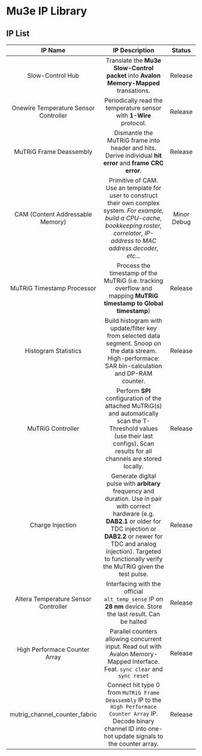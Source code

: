 # Mu3e IP Library

## IP List

|IP Name|IP Description|Status|
|:-----:|:------------:|:----:|
|Slow-Control Hub|Translate the **Mu3e Slow-Control packet** into **Avalon Memory-Mapped** transations.|Release|
|Onewire Temperature Sensor Controller|Periodically read the temperature sensor with **1-Wire** protocol.|Release| 
|MuTRiG Frame Deassembly|Dismantle the MuTRiG frame into header and hits. Derive individual **hit error** and **frame CRC error**.|Release|
|CAM (Content Addressable Memory)|Primitive of CAM. Use an template for user to construct their own complex system. *For example, build a CPU-cache, bookkeeping roster, correlator, IP-address to MAC address decoder, etc...*|Minor Debug|
|MuTRiG Timestamp Processor|Process the timestamp of the MuTRiG (i.e. tracking overflow and mapping **MuTRiG timestamp to Global timestamp**)|Release|
|Histogram Statistics|Build histogram with update/filter key from selected data segment. Snoop on the data stream. High-performace: SAR bin-calculation and DP-RAM counter.|Release|
|MuTRiG Controller|Perform **SPI** configuration of the attached MuTRiG(s) and automatically scan the T-Threshold values (use their last configs). Scan results for all channels are stored locally.|Release|
|Charge Injection|Generate digital pulse with **arbitary** frequency and duration. Use in pair with correct hardware (e.g. **DAB2.1** or older for TDC injection or **DAB2.2** or newer for TDC and analog injection). Targeted to functionally verify the MuTRiG given the test pulse.|Release|
|Altera Temperature Sensor Controller|Interfacing with the official `alt_temp_sense` IP on **28 nm** device. Store the last result. Can be halted|Release|
|High Performace Counter Array|Parallel counters allowing concurrent input. Read out with Avalon Memory-Mapped Interface. Feat. `sync clear` and `sync reset`|Release|
|mutrig_channel_counter_fabric|Connect hit type 0 from `MuTRiG Frame Deassembly` IP to the `High Performace Counter Array` IP. Decode binary channel ID into one-hot update signals to the counter array.|Release| 

